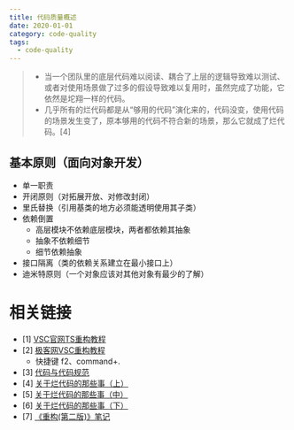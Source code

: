 ```yaml
---
title: 代码质量概述
date: 2020-01-01
category: code-quality
tags: 
  - code-quality
---
```


> - 当一个团队里的底层代码难以阅读、耦合了上层的逻辑导致难以测试、或者对使用场景做了过多的假设导致难以复用时，虽然完成了功能，它依然是坨翔一样的代码。
> - 几乎所有的烂代码都是从“够用的代码”演化来的，代码没变，使用代码的场景发生变了，原本够用的代码不符合新的场景，那么它就成了烂代码。[4]

<!-- more -->
## 基本原则（面向对象开发）

- 单一职责
- 开闭原则（对拓展开放、对修改封闭）
- 里氏替换（引用基类的地方必须能透明使用其子类）
- 依赖倒置
  - 高层模块不依赖底层模块，两者都依赖其抽象
  - 抽象不依赖细节
  - 细节依赖抽象
- 接口隔离（类的依赖关系建立在最小接口上）
- 迪米特原则（一个对象应该对其他对象有最少的了解）
# 相关链接

- [1] [VSC官网TS重构教程](https://code.visualstudio.com/Docs/languages/typescript#_refactoring)
- [2] [极客网VSC重构教程](https://geek-docs.com/vscode/vscode-tutorials/vs-code-refactor.html)
  - 快捷键 f2、command+.
- [3] [代码与代码规范](https://feelschaotic.gitbook.io/android-knowledge-system/shitxing-cheng-chang/tuan-dui-guan-li/dai-ma-zhi-liang-yu-dai-ma-gui-fan)
- [4] [关于烂代码的那些事（上）](https://blog.csdn.net/jt521xlg/article/details/47416475)  
- [5] [关于烂代码的那些事（中）](http://blog.2baxb.me/archives/1378)  
- [6] [关于烂代码的那些事（下）](http://blog.2baxb.me/archives/1499)
- [7] [《重构(第二版)》笔记](./reactor2-summary.md)